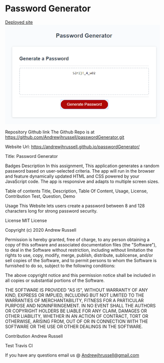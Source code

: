 # Password Generator



[Deployed site](https://andrewjhrussell.github.io/passwordGenerator/)
![image of working app](./assets/images/password.PNG)

Repository Github link The Github Repo is at https://github.com/Andrewjhrussell/passwordGenerator.git

Website Url: https://andrewjhrussell.github.io/passwordGenerator/

Title: Password Generator

Badges Description In this assignment,
This application generates a random password based on user-selected criteria. The app will run in the browser and feature dynamically updated HTML and CSS powered by your JavaScript code. The app is responsive and adapts to multiple screen sizes.


Table of contents Title, Description, Table Of Content, Usage, License, Contribution Test, Question, Demo

Usage This Website lets users create a password between 8 and 128 characters long for strong password security.

License MIT License

Copyright (c) 2020 Andrew Russell

Permission is hereby granted, free of charge, to any person obtaining a copy of this software and associated documentation files (the "Software"), to deal in the Software without restriction, including without limitation the rights to use, copy, modify, merge, publish, distribute, sublicense, and/or sell copies of the Software, and to permit persons to whom the Software is furnished to do so, subject to the following conditions:

The above copyright notice and this permission notice shall be included in all copies or substantial portions of the Software.

THE SOFTWARE IS PROVIDED "AS IS", WITHOUT WARRANTY OF ANY KIND, EXPRESS OR IMPLIED, INCLUDING BUT NOT LIMITED TO THE WARRANTIES OF MERCHANTABILITY, FITNESS FOR A PARTICULAR PURPOSE AND NONINFRINGEMENT. IN NO EVENT SHALL THE AUTHORS OR COPYRIGHT HOLDERS BE LIABLE FOR ANY CLAIM, DAMAGES OR OTHER LIABILITY, WHETHER IN AN ACTION OF CONTRACT, TORT OR OTHERWISE, ARISING FROM, OUT OF OR IN CONNECTION WITH THE SOFTWARE OR THE USE OR OTHER DEALINGS IN THE SOFTWARE.

Contribution Andrew Russell

Test Travis CI

If you have any questions email us @ Andrewjhrussell@gmail.com